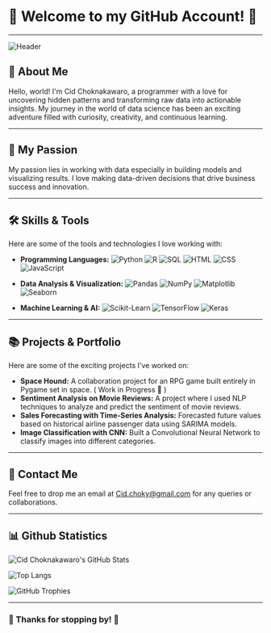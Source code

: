 # 🌟 Welcome to my GitHub Account! 🌟

---

![Header](./your-header-image-name.png)

## 👋 About Me
Hello, world! I'm Cid Choknakawaro, a programmer with a love for uncovering hidden patterns and transforming raw data into actionable insights. My journey in the world of data science has been an exciting adventure filled with curiosity, creativity, and continuous learning.

---

## 🎨 My Passion
My passion lies in working with data especially in building models and visualizing results. I love making data-driven decisions that drive business success and innovation.

---

## 🛠️ Skills & Tools
Here are some of the tools and technologies I love working with:

- **Programming Languages:** 
  ![Python](https://img.shields.io/badge/Python-3776AB?style=for-the-badge&logo=python&logoColor=white)
  ![R](https://img.shields.io/badge/R-276DC3?style=for-the-badge&logo=r&logoColor=white)
  ![SQL](https://img.shields.io/badge/SQL-4479A1?style=for-the-badge&logo=postgresql&logoColor=white)
  ![HTML](https://img.shields.io/badge/HTML-E34F26?style=for-the-badge&logo=html5&logoColor=white)
  ![CSS](https://img.shields.io/badge/CSS-1572B6?style=for-the-badge&logo=css3&logoColor=white)
  ![JavaScript](https://img.shields.io/badge/JavaScript-F7DF1E?style=for-the-badge&logo=javascript&logoColor=black)

- **Data Analysis & Visualization:** 
  ![Pandas](https://img.shields.io/badge/Pandas-150458?style=for-the-badge&logo=pandas&logoColor=white)
  ![NumPy](https://img.shields.io/badge/NumPy-013243?style=for-the-badge&logo=numpy&logoColor=white)
  ![Matplotlib](https://img.shields.io/badge/Matplotlib-11557C?style=for-the-badge&logo=matplotlib&logoColor=white)
  ![Seaborn](https://img.shields.io/badge/Seaborn-3776AB?style=for-the-badge&logo=python&logoColor=white)

- **Machine Learning & AI:** 
  ![Scikit-Learn](https://img.shields.io/badge/Scikit--Learn-F7931E?style=for-the-badge&logo=scikit-learn&logoColor=white)
  ![TensorFlow](https://img.shields.io/badge/TensorFlow-FF6F00?style=for-the-badge&logo=tensorflow&logoColor=white)
  ![Keras](https://img.shields.io/badge/Keras-D00000?style=for-the-badge&logo=keras&logoColor=white)

---

## 📚 Projects & Portfolio
Here are some of the exciting projects I've worked on:

- **Space Hound:** A collaboration project for an RPG game built entirely in Pygame set in space. ( Work in Progress 🌟 ) 
- **Sentiment Analysis on Movie Reviews:** A project where I used NLP techniques to analyze and predict the sentiment of movie reviews.
- **Sales Forecasting with Time-Series Analysis:** Forecasted future values based on historical airline passenger data using SARIMA models.
- **Image Classification with CNN:** Built a Convolutional Neural Network to classify images into different categories.

---

## 📧 Contact Me
Feel free to drop me an email at [Cid.choky@gmail.com](mailto:Cid.choky@gmail.com) for any queries or collaborations.

---

## 📊 Github Statistics

![Cid Choknakawaro's GitHub Stats](https://github-readme-stats.vercel.app/api?username=CidChoknakawaro&show_icons=true&theme=radical)

![Top Langs](https://github-readme-stats.vercel.app/api/top-langs/?username=CidChoknakawaro&layout=compact&theme=radical) 

![GitHub Trophies](https://github-profile-trophy.vercel.app/?username=CidChoknakawaro&theme=radical)

---

### 🌟 Thanks for stopping by! 🌟
